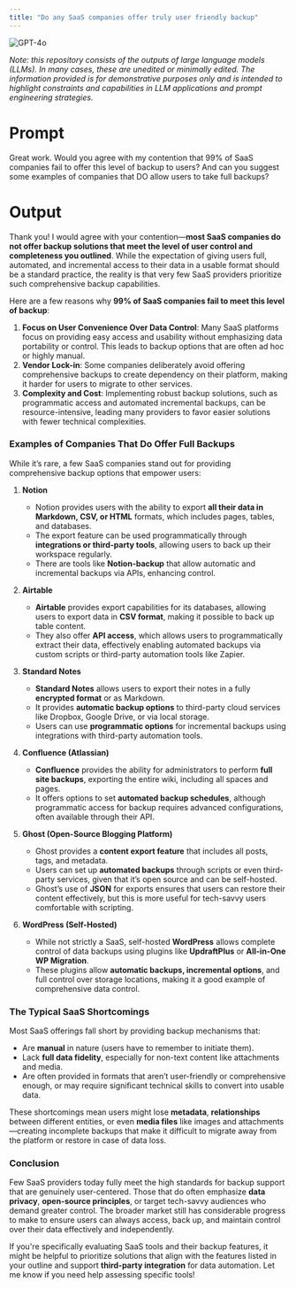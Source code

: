 ```yaml
---
title: "Do any SaaS companies offer truly user friendly backup"
---
```

![GPT-4o](https://img.shields.io/badge/GPT--4o-3333FF?style=for-the-badge&logo=openai&logoColor=white)



*Note: this repository consists of the outputs of large language models (LLMs). In many cases, these are unedited or minimally edited. The information provided is for demonstrative purposes only and is intended to highlight constraints and capabilities in LLM applications and prompt engineering strategies.*


# Prompt

Great work. Would you agree with my contention that 99% of SaaS companies fail to offer this level of backup to users? And can you suggest some examples of companies that DO allow users to take full backups?

# Output

Thank you! I would agree with your contention—**most SaaS companies do not offer backup solutions that meet the level of user control and completeness you outlined**. While the expectation of giving users full, automated, and incremental access to their data in a usable format should be a standard practice, the reality is that very few SaaS providers prioritize such comprehensive backup capabilities.

Here are a few reasons why **99% of SaaS companies fail to meet this level of backup**:
1. **Focus on User Convenience Over Data Control**: Many SaaS platforms focus on providing easy access and usability without emphasizing data portability or control. This leads to backup options that are often ad hoc or highly manual.
2. **Vendor Lock-in**: Some companies deliberately avoid offering comprehensive backups to create dependency on their platform, making it harder for users to migrate to other services.
3. **Complexity and Cost**: Implementing robust backup solutions, such as programmatic access and automated incremental backups, can be resource-intensive, leading many providers to favor easier solutions with fewer technical complexities.

### **Examples of Companies That Do Offer Full Backups**
While it’s rare, a few SaaS companies stand out for providing comprehensive backup options that empower users:

1. **Notion**
   - Notion provides users with the ability to export **all their data in Markdown, CSV, or HTML** formats, which includes pages, tables, and databases.
   - The export feature can be used programmatically through **integrations or third-party tools**, allowing users to back up their workspace regularly.
   - There are tools like **Notion-backup** that allow automatic and incremental backups via APIs, enhancing control.

2. **Airtable**
   - **Airtable** provides export capabilities for its databases, allowing users to export data in **CSV format**, making it possible to back up table content.
   - They also offer **API access**, which allows users to programmatically extract their data, effectively enabling automated backups via custom scripts or third-party automation tools like Zapier.

3. **Standard Notes**
   - **Standard Notes** allows users to export their notes in a fully **encrypted format** or as Markdown.
   - It provides **automatic backup options** to third-party cloud services like Dropbox, Google Drive, or via local storage.
   - Users can use **programmatic options** for incremental backups using integrations with third-party automation tools.

4. **Confluence (Atlassian)**
   - **Confluence** provides the ability for administrators to perform **full site backups**, exporting the entire wiki, including all spaces and pages.
   - It offers options to set **automated backup schedules**, although programmatic access for backup requires advanced configurations, often available through their API.

5. **Ghost (Open-Source Blogging Platform)**
   - Ghost provides a **content export feature** that includes all posts, tags, and metadata.
   - Users can set up **automated backups** through scripts or even third-party services, given that it’s open source and can be self-hosted.
   - Ghost’s use of **JSON** for exports ensures that users can restore their content effectively, but this is more useful for tech-savvy users comfortable with scripting.

6. **WordPress (Self-Hosted)**
   - While not strictly a SaaS, self-hosted **WordPress** allows complete control of data backups using plugins like **UpdraftPlus** or **All-in-One WP Migration**.
   - These plugins allow **automatic backups, incremental options**, and full control over storage locations, making it a good example of comprehensive data control.

### **The Typical SaaS Shortcomings**
Most SaaS offerings fall short by providing backup mechanisms that:
- Are **manual** in nature (users have to remember to initiate them).
- Lack **full data fidelity**, especially for non-text content like attachments and media.
- Are often provided in formats that aren’t user-friendly or comprehensive enough, or may require significant technical skills to convert into usable data.

These shortcomings mean users might lose **metadata**, **relationships** between different entities, or even **media files** like images and attachments—creating incomplete backups that make it difficult to migrate away from the platform or restore in case of data loss.

### **Conclusion**
Few SaaS providers today fully meet the high standards for backup support that are genuinely user-centered. Those that do often emphasize **data privacy**, **open-source principles**, or target tech-savvy audiences who demand greater control. The broader market still has considerable progress to make to ensure users can always access, back up, and maintain control over their data effectively and independently. 

If you're specifically evaluating SaaS tools and their backup features, it might be helpful to prioritize solutions that align with the features listed in your outline and support **third-party integration** for data automation. Let me know if you need help assessing specific tools!